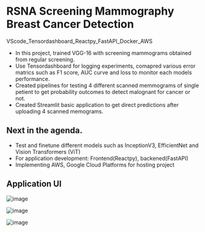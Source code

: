 # RSNA Screening Mammography Breast Cancer Detection

VScode_Tensordashboard_Reactpy_FastAPI_Docker_AWS
- In this project, trained VGG-16 with screening mammograms obtained from regular screening.
- Use Tensordashboard for logging experiments, comapred various error matrics such as F1 score, AUC curve and loss to monitor each models performance.
- Created pipelines for testing 4 different scanned memmograms of single petient to get probability outcomes to detect malognant for cancer or not.
- Created Streamlit basic application to get direct predictions after uploading 4 scanned memograms.

## Next in the agenda.
- Test and finetune different models such as InceptionV3, EfficientNet and Vision Transformers (ViT)
- For application development: Frontend(Reactpy), backened(FastAPI)
- Implementing AWS, Google Cloud Platforms for hosting project

## Application UI
![image](https://github.com/zapod838/RSNA_BC_Detection/assets/45763055/9ac385e2-38a0-4d71-8996-ee50654438f8)

![image](https://github.com/zapod838/RSNA_BC_Detection/assets/45763055/95743ffe-f461-4f40-bbee-407081bf9839)

![image](https://github.com/zapod838/RSNA_BC_Detection/assets/45763055/2720d559-fd52-4092-ae18-17147ad2416d)

